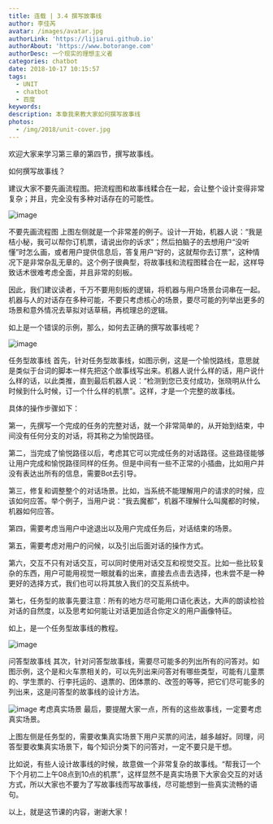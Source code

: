 ```yaml
---
title: 连载 | 3.4 撰写故事线
author: 李佳芮
avatar: /images/avatar.jpg
authorLink: 'https://lijiarui.github.io'
authorAbout: 'https://www.botorange.com'
authorDesc: 一个现实的理想主义者
categories: chatbot
date: 2018-10-17 10:15:57
tags: 
  - UNIT
  - chatbot
  - 百度
keywords:
description: 本章我来教大家如何撰写故事线
photos:
  - /img/2018/unit-cover.jpg
---
```


欢迎大家来学习第三章的第四节，撰写故事线。

如何撰写故事线？

建议大家不要先画流程图。把流程图和故事线糅合在一起，会让整个设计变得非常复杂；并且，完全没有多种对话存在的可能性。

![image](/img/2018/unit-3-4-1.jpeg)

不要先画流程图
上图左侧就是一个非常差的例子。设计一开始，机器人说：“我是桔小秘，我可以帮你订机票，请说出你的诉求”；然后拍脑子的去想用户“没听懂”时怎么画，或者用户提供信息后，答复用户“好的，这就帮你去订票”，这种情况下是非常杂乱无章的。这个例子很典型，将故事线和流程图糅合在一起，这样导致话术很难考虑全面，并且非常的刻板。

因此，我们建议读者，千万不要用刻板的逻辑，将机器与用户场景台词串在一起。机器与人的对话存在多种可能，不要只考虑核心的场景，要尽可能的列举出更多的场景和意外情况去草拟对话草稿，再梳理总的逻辑。

如上是一个错误的示例，那么，如何去正确的撰写故事线呢？

![image](/img/2018/unit-3-4-2.jpeg)

任务型故事线
首先，针对任务型故事线，如图示例，这是一个愉悦路线，意思就是类似于台词的脚本一样先把这个故事线写出来。机器人说什么样的话，用户说什么样的话，以此类推，直到最后机器人说：“检测到您已支付成功，张晓明从什么时候到什么时候，订一个什么样的机票”。这样，才是一个完整的故事线。

具体的操作步骤如下：

第一，先撰写一个完成的任务的完整对话，就一个非常简单的，从开始到结束，中间没有任何分支的对话，将其称之为愉悦路径。

第二，当完成了愉悦路径以后，考虑其它可以完成任务的对话路径。这些路径能够让用户完成和愉悦路径同样的任务。但是中间有一些不正常的小插曲，比如用户并没有表达出所有的信息，需要Bot去引导。

第三，修复和调整整个的对话场景。比如，当系统不能理解用户的请求的时候，应该如何应答。举个例子，当用户说：“我去魔都”，机器不理解什么叫魔都的时候，机器如何应答。

第四，需要考虑当用户中途退出以及用户完成任务后，对话结束的场景。

第五，需要考虑对用户的问候，以及引出后面对话的操作方式。

第六，交互不只有对话交互，可以同时使用对话交互和视觉交互。比如一些比较复杂的东西，用户可能用视觉一眼就看的出来，直接去点击去选择，也未尝不是一种更好的选择方式，我们也可以将其放入我们的交互系统中。

第七，任务型的故事先要注意：所有的地方尽可能用口语化表达，大声的朗读检验对话的自然度，以及思考如何能让对话更加适合你定义的用户画像特征。

如上，是一个任务型故事线的教程。

![image](/img/2018/unit-3-4-3.jpeg)

问答型故事线
其次，针对问答型故事线，需要尽可能多的列出所有的问答对。如图示例，这个是和火车票相关的，可以先列出来问答对有哪些类型，可能有儿童票的、学生票的、行李托运的、退票的、团体票的、改签的等等，把它们尽可能多的列出来，这是问答型的故事线的设计方法。

![image](/img/2018/unit-3-4-4.jpeg)
考虑真实场景
最后，要提醒大家一点，所有的这些故事线，一定要考虑真实场景。

上图左侧是任务型的，需要收集真实场景下用户买票的问法，越多越好。同理，问答型要收集真实场景下，每个知识分类下的问答对，一定不要只是干想。

比如说，有些人设计故事线的时候，故意做一个非常复杂的故事线。“帮我订一个下个月初二上午08点到10点的机票”，这样显然不是真实场景下大家会交互的对话方式，所以大家也不要为了写故事线而写故事线，尽可能想到一些真实流畅的语句。

以上，就是这节课的内容，谢谢大家！